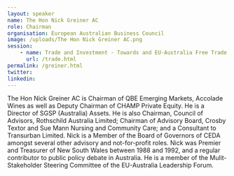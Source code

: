 ```yaml
---
layout: speaker
name: The Hon Nick Greiner AC
role: Chairman
organisation: European Australian Business Council
image: /uploads/The Hon Nick Greiner AC.png
session:
    - name: Trade and Investment - Towards and EU-Australia Free Trade Agreement Roundtable
      url: /trade.html
permalink: /greiner.html
twitter:
linkedin:
---
```

The Hon Nick Greiner AC is Chairman of QBE Emerging Markets, Accolade Wines as well as Deputy Chairman of CHAMP Private Equity. He is a Director of SGSP (Australia) Assets. He is also Chairman, Council of Advisors, Rothschild Australia Limited; Chairman of Advisory Board, Crosby Textor and Sue Mann Nursing and Community Care; and a Consultant to Transurban Limited. Nick is a Member of the Board of Governors of CEDA amongst several other advisory and not-for-profit roles. Nick was Premier and Treasurer of New South Wales between 1988 and 1992, and a regular contributor to public policy debate in Australia. He is a member of the Mulit-Stakeholder Steering Committee of the EU-Australia Leadership Forum.
